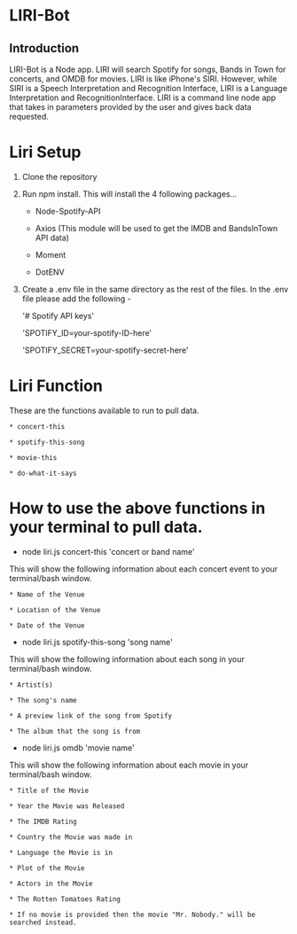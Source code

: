 # LIRI-Bot


## Introduction

LIRI-Bot is a Node app. LIRI will search Spotify for songs, Bands in Town for concerts, and OMDB for movies. LIRI is like iPhone's SIRI. However, while SIRI is a Speech Interpretation and Recognition Interface, LIRI is a Language Interpretation and RecognitionInterface. LIRI is a command line node app that takes in parameters provided by the user and gives back data requested. 


# Liri Setup

1. Clone the repository
2. Run npm install. This will install the 4 following packages...

    * Node-Spotify-API

    * Axios (This module will be used to get the IMDB and BandsInTown API data)
    
    * Moment

    * DotENV

3. Create a .env file in the same directory as the rest of the files. In the .env file please add the following -

    '# Spotify API keys'

    'SPOTIFY_ID=your-spotify-ID-here'

    'SPOTIFY_SECRET=your-spotify-secret-here'


# Liri Function

These are the functions available to run to pull data.

    * concert-this

    * spotify-this-song

    * movie-this

    * do-what-it-says


# How to use the above functions in your terminal to pull data.

* node liri.js concert-this 'concert or band name'

This will show the following information about each concert event to your terminal/bash window.

    * Name of the Venue

    * Location of the Venue

    * Date of the Venue


*  node liri.js spotify-this-song 'song name'

This will show the following information about each song in your terminal/bash window.

    * Artist(s)

    * The song's name

    * A preview link of the song from Spotify

    * The album that the song is from


* node liri.js omdb 'movie name'

This will show the following information about each movie in your terminal/bash window.

    * Title of the Movie

    * Year the Movie was Released

    * The IMDB Rating

    * Country the Movie was made in

    * Language the Movie is in

    * Plot of the Movie

    * Actors in the Movie

    * The Rotten Tomatoes Rating

    * If no movie is provided then the movie "Mr. Nobody." will be searched instead.


    